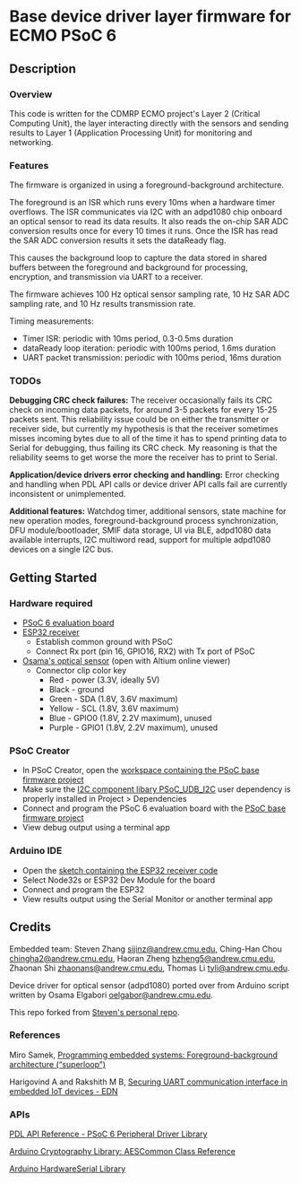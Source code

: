 # Base device driver layer firmware for ECMO PSoC 6

## Description
### Overview
This code is written for the CDMRP ECMO project's Layer 2 (Critical Computing Unit), the layer interacting directly with the sensors and sending results to Layer 1 (Application Processing Unit) for monitoring and networking.

### Features
The firmware is organized in using a foreground-background architecture. 

The foreground is an ISR which runs every 10ms when a hardware timer overflows. The ISR communicates via I2C with an adpd1080 chip onboard an optical sensor to read its data results. It also reads the on-chip SAR ADC conversion results once for every 10 times it runs. Once the ISR has read the SAR ADC conversion results it sets the dataReady flag. 

This causes the background loop to capture the data stored in shared buffers between the foreground and background for processing, encryption, and transmission via UART to a receiver. 

The firmware achieves 100 Hz optical sensor sampling rate, 10 Hz SAR ADC sampling rate, and 10 Hz results transmission rate. 

Timing measurements:
- Timer ISR: periodic with 10ms period, 0.3-0.5ms duration
- dataReady loop iteration: periodic with 100ms period, 1.6ms duration
- UART packet transmission: periodic with 100ms period, 16ms duration

### TODOs
**Debugging CRC check failures:** The receiver occasionally fails its CRC check on incoming data packets, for around 3-5 packets for every 15-25 packets sent. This reliability issue could be on either the transmitter or receiver side, but currently my hypothesis is that the receiver sometimes misses incoming bytes due to all of the time it has to spend printing data to Serial for debugging, thus failing its CRC check. My reasoning is that the reliability seems to get worse the more the receiver has to print to Serial.

**Application/device drivers error checking and handling:** Error checking and handling when PDL API calls or device driver API calls fail are currently inconsistent or unimplemented.

**Additional features:** Watchdog timer, additional sensors, state machine for new operation modes, foreground-background process synchronization, DFU module/bootloader, SMIF data storage, UI via BLE, adpd1080 data available interrupts, I2C multiword read, support for multiple adpd1080 devices on a single I2C bus.

## Getting Started
### Hardware required
- [PSoC 6 evaluation board](https://www.infineon.com/cms/en/product/evaluation-boards/cy8cproto-063-ble/)
- [ESP32 receiver](https://www.amazon.com/HiLetgo-ESP-WROOM-32-Development-Microcontroller-Integrated/dp/B0718T232Z)
  - Establish common ground with PSoC
  - Connect Rx port (pin 16, GPIO16, RX2) with Tx port of PSoC
- [Osama's optical sensor](https://drive.google.com/drive/folders/141UBDyeI10y1gl2nfjNEcas7z4vmrYz4?usp=drive_link) (open with Altium online viewer)
  - Connector clip color key
    - Red - power (3.3V, ideally 5V)
    - Black - ground
    - Green -  SDA (1.8V, 3.6V maximum)
    - Yellow - SCL (1.8V, 3.6V maximum)
    - Blue - GPIO0 (1.8V, 2.2V maximum), unused
    - Purple - GPIO1 (1.8V, 2.2V maximum), unused

### PSoC Creator
- In PSoC Creator, open the [workspace containing the PSoC base firmware project](ecmo_psoc6_ws.cywrk)
- Make sure the [I2C component libary PSoC_UDB_I2C](PSoC6_UDB_I2C.cylib/PSoC6_UDB_I2C.cyprj) user dependency is properly installed in Project > Dependencies
- Connect and program the PSoC 6 evaluation board with the [PSoC base firmware project](CY8CPROTO-063-BLE_Master.cydsn/)
- View debug output using a terminal app

### Arduino IDE
- Open the [sketch containing the ESP32 receiver code](Arduino_UART_Rx/Arduino_UART_Rx.ino)
- Select Node32s or ESP32 Dev Module for the board
- Connect and program the ESP32
- View results output using the Serial Monitor or another terminal app

## Credits
Embedded team: Steven Zhang <sijinz@andrew.cmu.edu>, Ching-Han Chou <chingha2@andrew.cmu.edu>, Haoran Zheng <hzheng5@andrew.cmu.edu>, Zhaonan Shi <zhaonans@andrew.cmu.edu>, Thomas Li <tyli@andrew.cmu.edu>.

Device driver for optical sensor (adpd1080) ported over from Arduino script written by Osama Elgabori <oelgabor@andrew.cmu.edu>.

This repo forked from [Steven's personal repo](https://github.com/zsj-28/PSoC6_UDB_I2C_Master). 

### References
Miro Samek, [Programming embedded systems: Foreground-background architecture (“superloop”)](https://www.embedded.com/programming-embedded-systems-foreground-background-architecture-superloop/)

Harigovind A and Rakshith M B, [Securing UART communication interface in embedded IoT devices - EDN](https://www.edn.com/securing-uart-communication-interface-in-embedded-iot-devices/)

### APIs
[PDL API Reference - PSoC 6 Peripheral Driver Library](https://infineon.github.io/psoc6pdl/pdl_api_reference_manual/html/index.html)

[Arduino Cryptography Library: AESCommon Class Reference](https://rweather.github.io/arduinolibs/classAESCommon.html#a95a806adf42f975765ff62907efdc639)

[Arduino HardwareSerial Library](https://github.com/espressif/arduino-esp32/tree/master)
